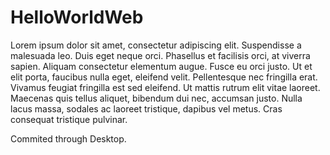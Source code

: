 # HelloWorldWeb

Lorem ipsum dolor sit amet, consectetur adipiscing elit. Suspendisse a malesuada leo. Duis eget neque orci. Phasellus et facilisis orci, at viverra sapien. Aliquam consectetur elementum augue. Fusce eu orci justo. Ut et elit porta, faucibus nulla eget, eleifend velit. Pellentesque nec fringilla erat. Vivamus feugiat fringilla est sed eleifend. Ut mattis rutrum elit vitae laoreet. Maecenas quis tellus aliquet, bibendum dui nec, accumsan justo. Nulla lacus massa, sodales ac laoreet tristique, dapibus vel metus. Cras consequat tristique pulvinar.


Commited through Desktop.
